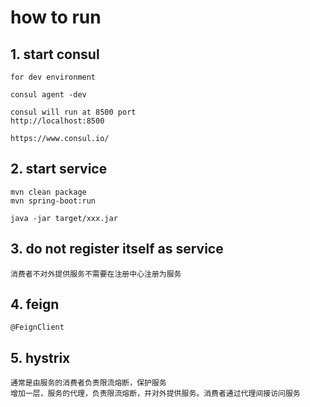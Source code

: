 # how to run

## 1. start consul
```
for dev environment

consul agent -dev

consul will run at 8500 port
http://localhost:8500

https://www.consul.io/
```

## 2. start service

```
mvn clean package
mvn spring-boot:run

java -jar target/xxx.jar
```

## 3. do not register itself as service
```
消费者不对外提供服务不需要在注册中心注册为服务
```

## 4. feign
```
@FeignClient
```

## 5. hystrix
```
通常是由服务的消费者负责限流熔断，保护服务
增加一层，服务的代理，负责限流熔断，并对外提供服务。消费者通过代理间接访问服务
```
